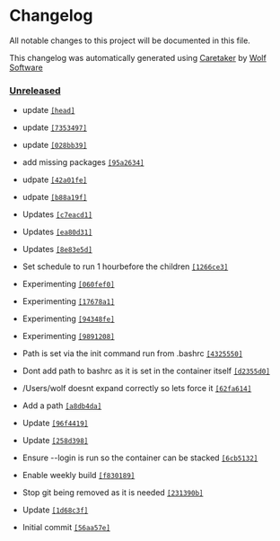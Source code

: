 # Changelog

All notable changes to this project will be documented in this file.


This changelog was automatically generated using [Caretaker](https://github.com/DevelopersToolbox/caretaker) by [Wolf Software](https://github.com/WolfSoftware)

### [Unreleased](https://github.com/DockerToolbox/anyenv/compare/v0.1.0...HEAD)

- update [`[head]`](https://github.com/DockerToolbox/anyenv/commit/)

- update [`[7353497]`](https://github.com/DockerToolbox/anyenv/commit/7353497d91d30c627986037382320d05ea308903)

- update [`[028bb39]`](https://github.com/DockerToolbox/anyenv/commit/028bb3950aff40f2cb8cbbf19dcb39a7ec0baa3d)

- add missing packages [`[95a2634]`](https://github.com/DockerToolbox/anyenv/commit/95a26349b6cea36281875a3d1f134d1d75bdb861)

- udpate [`[42a01fe]`](https://github.com/DockerToolbox/anyenv/commit/42a01fed362912060eaeb1c33948ab91bff3e3cb)

- udpate [`[b88a19f]`](https://github.com/DockerToolbox/anyenv/commit/b88a19f302d34248d8d79dff78fabffc04b3fa07)

- Updates [`[c7eacd1]`](https://github.com/DockerToolbox/anyenv/commit/c7eacd1bfe3408e2bb523a98fb8a5e7fb1f3001b)

- Updates [`[ea80d31]`](https://github.com/DockerToolbox/anyenv/commit/ea80d31026445f92b702682e0166d150070abf6d)

- Updates [`[8e83e5d]`](https://github.com/DockerToolbox/anyenv/commit/8e83e5d66e258fe01add705b465044e1c2f48ee2)

- Set schedule to run 1 hourbefore the children [`[1266ce3]`](https://github.com/DockerToolbox/anyenv/commit/1266ce3527bd3e88c62036b0f70b33657fa84eb1)

- Experimenting [`[060fef0]`](https://github.com/DockerToolbox/anyenv/commit/060fef08fcde0866fd721aced69a3f7f698a56cd)

- Experimenting [`[17678a1]`](https://github.com/DockerToolbox/anyenv/commit/17678a17b79748b9bc5b998f4d7cc4a507f9eaba)

- Experimenting [`[94348fe]`](https://github.com/DockerToolbox/anyenv/commit/94348fe51f37e23fe6511fe9a0683980ae55164c)

- Experimenting [`[9891208]`](https://github.com/DockerToolbox/anyenv/commit/9891208f7f2337f12f8aed6eae93a704b3a442d8)

- Path is set via the init command run from .bashrc [`[4325550]`](https://github.com/DockerToolbox/anyenv/commit/43255503f34e65c02a900a4bdc6b4f323c3c9e61)

- Dont add path to bashrc as it is set in the container itself [`[d2355d0]`](https://github.com/DockerToolbox/anyenv/commit/d2355d035e52abc920509c4221976d32d22b1cc0)

- /Users/wolf doesnt expand correctly so lets force it [`[62fa614]`](https://github.com/DockerToolbox/anyenv/commit/62fa61499bbb18ab8990bc030479e6c807d24168)

- Add a path [`[a8db4da]`](https://github.com/DockerToolbox/anyenv/commit/a8db4da05d6aa279e92e08b36a92749bf44f7aed)

- Update [`[96f4419]`](https://github.com/DockerToolbox/anyenv/commit/96f4419fb46405be83f24315785890b51ccb9c6e)

- Update [`[258d398]`](https://github.com/DockerToolbox/anyenv/commit/258d398588a3167bd2cda21b315dc465504ac9a7)

- Ensure --login is run so the container can be stacked [`[6cb5132]`](https://github.com/DockerToolbox/anyenv/commit/6cb5132447c32436b300286686a6d8a49a095551)

- Enable weekly build [`[f830189]`](https://github.com/DockerToolbox/anyenv/commit/f830189383c81146ec373961a0262728bb92cc7d)

- Stop git being removed as it is needed [`[231390b]`](https://github.com/DockerToolbox/anyenv/commit/231390b0253c4d08ae0bb523f04644a05c1a0d06)

- Update [`[1d68c3f]`](https://github.com/DockerToolbox/anyenv/commit/1d68c3f0038634e41bd75b1792d2a676156cd8e9)

- Initial commit [`[56aa57e]`](https://github.com/DockerToolbox/anyenv/commit/56aa57e05bab64bc7ff98ee08cca1620a7918e4a)

